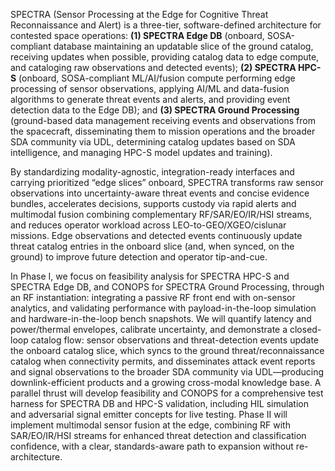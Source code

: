 SPECTRA (Sensor Processing at the Edge for Cognitive Threat Reconnaissance and Alert) is a three-tier, software-defined architecture for contested space operations: **(1) SPECTRA Edge DB** (onboard, SOSA-compliant database maintaining an updatable slice of the ground catalog, receiving updates when possible, providing catalog data to edge compute, and cataloging raw observations and detected events); **(2) SPECTRA HPC-S** (onboard, SOSA-compliant ML/AI/fusion compute performing edge processing of sensor observations, applying AI/ML and data-fusion algorithms to generate threat events and alerts, and providing event detection data to the Edge DB); and **(3) SPECTRA Ground Processing** (ground-based data management receiving events and observations from the spacecraft, disseminating them to mission operations and the broader SDA community via UDL, determining catalog updates based on SDA intelligence, and managing HPC-S model updates and training).

By standardizing modality-agnostic, integration-ready interfaces and carrying prioritized “edge slices” onboard, SPECTRA transforms raw sensor observations into uncertainty-aware threat events and concise evidence bundles, accelerates decisions, supports custody via rapid alerts and multimodal fusion combining complementary RF/SAR/EO/IR/HSI streams, and reduces operator workload across LEO-to-GEO/XGEO/cislunar missions. Edge observations and detected events continuously update threat catalog entries in the onboard slice (and, when synced, on the ground) to improve future detection and operator tip-and-cue.

In Phase I, we focus on feasibility analysis for SPECTRA HPC-S and SPECTRA Edge DB, and CONOPS for SPECTRA Ground Processing, through an RF instantiation: integrating a passive RF front end with on-sensor analytics, and validating performance with payload-in-the-loop simulation and hardware-in-the-loop bench snapshots. We will quantify latency and power/thermal envelopes, calibrate uncertainty, and demonstrate a closed-loop catalog flow: sensor observations and threat-detection events update the onboard catalog slice, which syncs to the ground threat/reconnaissance catalog when connectivity permits, and disseminates attack event reports and signal observations to the broader SDA community via UDL—producing downlink-efficient products and a growing cross-modal knowledge base. A parallel thrust will develop feasibility and CONOPS for a comprehensive test harness for SPECTRA DB and HPC-S validation, including HIL simulation and adversarial signal emitter concepts for live testing. Phase II will implement multimodal sensor fusion at the edge, combining RF with SAR/EO/IR/HSI streams for enhanced threat detection and classification confidence, with a clear, standards-aware path to expansion without re-architecture.

